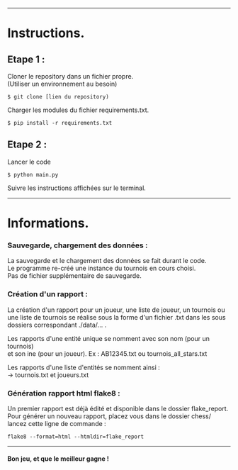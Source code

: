 ---------------------------------------------------

# Instructions.

## Etape 1 :

Cloner le repository dans un fichier propre. \
(Utiliser un environnement au besoin)

`$ git clone [lien du repository)`

Charger les modules du fichier requirements.txt.

`$ pip install -r requirements.txt`

## Etape 2 :

Lancer le code

`$ python main.py`

Suivre les instructions affichées sur le terminal.

---------------------------------------------------

# Informations.

### Sauvegarde, chargement des données :

La sauvegarde et le chargement des données se fait durant le code. \
Le programme re-créé une instance du tournois en cours choisi. \
Pas de fichier supplémentaire de sauvegarde.

### Création d'un rapport :

La création d'un rapport pour un joueur, une liste de joueur, un tournois ou \
une liste de tournois se réalise sous la forme d'un fichier .txt dans les sous \
dossiers correspondant ./data/... .

Les rapports d'une entité unique se nomment avec son nom (pour un tournois) \
et son ine (pour un joueur). Ex : AB12345.txt ou tournois_all_stars.txt

Les rapports d'une liste d'entités se nomment ainsi : \
-> tournois.txt et joueurs.txt

### Génération rapport html flake8 :

Un premier rapport est déjà édité et disponible dans le dossier flake_report. \
Pour générer un nouveau rapport, placez vous dans le dossier chess/ \
lancez cette ligne de commande :

`flake8 --format=html --htmldir=flake_report`

-----------------

#### Bon jeu, et que le meilleur gagne !
